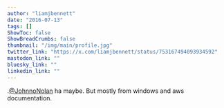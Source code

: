 ```yaml
---
author: "liamjbennett"
date: "2016-07-13"
tags: []
ShowToc: false
ShowBreadCrumbs: false
thumbnail: "/img/main/profile.jpg"
twitter_link: "https://x.com/liamjbennett/status/753167494093934592"
mastodon_link: ""
bluesky_link: ""
linkedin_link: ""
---
```


.[@JohnnoNolan](https://x.com/JohnnoNolan) ha maybe. But mostly from windows and aws documentation.

